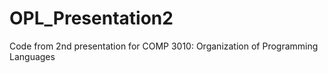 # OPL_Presentation2
Code from 2nd presentation for COMP 3010: Organization of Programming Languages
